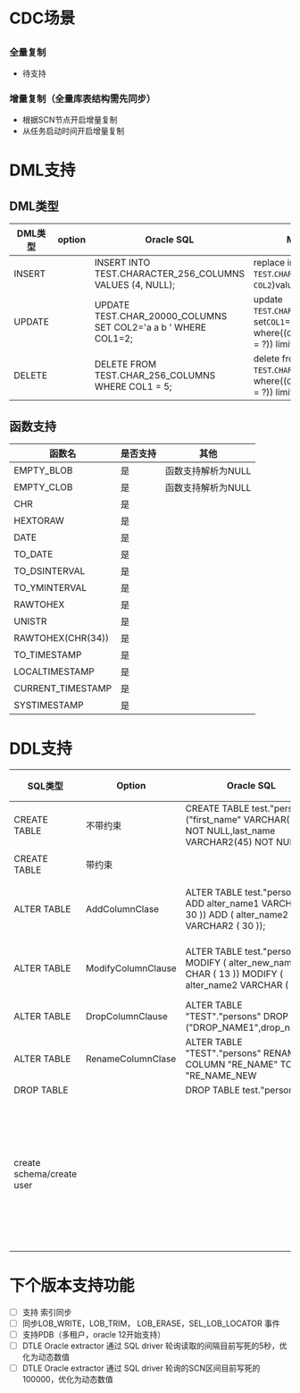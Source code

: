 # CDC场景
##
### 全量复制        
-   待支持
### 增量复制（全量库表结构需先同步）
- 根据SCN节点开启增量复制   
- 从任务启动时间开启增量复制

# DML支持
## DML类型
| DML类型 |option  |Oracle SQL  | MySQL SQL  |其他  |
| --- | --- | --- | --- | --- |
| INSERT |  | INSERT INTO TEST.CHARACTER_256_COLUMNS VALUES (4, NULL); |replace into `TEST`.`CHAR_256_COLUMNS`(`COL1`, `COL2`)values(?, ?) |  args=[0, <nil>] |  |  |
| UPDATE |  | UPDATE TEST.CHAR_20000_COLUMNS SET COL2='a a b ' WHERE COL1=2; | update `TEST`.`CHAR_256_COLUMNS` set`COL1`=?, `COL2`=?where((`COL1` = ?) and (`COL2` = ?)) limit 1|   args=[3, "a a", 3, "a a"] |
| DELETE |  | DELETE  FROM TEST.CHAR_256_COLUMNS WHERE COL1 = 5; | delete from `TEST`.`CHAR_256_COLUMNS` where((`COL1` = ?) and (`COL2` = ?)) limit 1 | args=[5, "ABCDEFGHIJKLMNOPQRSTUVWXYZ     "]|
## 函数支持

| 函数名 | 是否支持 |  其他 |
| --- | --- | --- |
| EMPTY_BLOB | 是 |  函数支持解析为NULL|
| EMPTY_CLOB | 是 |   函数支持解析为NULL|
| CHR | 是 | 
| HEXTORAW | 是 |  |  
| DATE | 是| 
| TO_DATE | 是 |  |  
| TO_DSINTERVAL | 是 | |  |
| TO_YMINTERVAL | 是 | |  
| RAWTOHEX | 是 |  |  
| UNISTR | 是|  |
| RAWTOHEX(CHR(34)) |是 |  | 
| TO_TIMESTAMP | 是 |  | 
| LOCALTIMESTAMP | 是 |  | 
| CURRENT_TIMESTAMP | 是 |  |
| SYSTIMESTAMP | 是 |  | 
# DDL支持

| SQL类型 |Option | Oracle SQL | 转化后MySQL SQL | 语法支持 | 
| --- | --- |--- | --- | --- | 
| CREATE TABLE | 不带约束 | CREATE TABLE test."persons"("first_name" VARCHAR(15) NOT NULL,last_name VARCHAR2(45) NOT NULL); |  CREATE TABLE TEST.persons (first_name VARCHAR(15),LAST_NAME VARCHAR(45)) | 支持 |   
| CREATE TABLE | 带约束 |  | | 暂未支持 |  |  
|  ALTER TABLE | AddColumnClase  | ALTER TABLE test."persons" ADD      alter_name1 VARCHAR2 ( 30 )) ADD (     alter_name2 VARCHAR2 ( 30 )); |ALTER TABLE TEST.persons ADD COLUMN(ALTER_NAME1 VARCHAR(30)),ADD COLUMN(ALTER_NAME2 VARCHAR(30))  | 支持 |  
|  ALTER TABLE| ModifyColumnClause | ALTER TABLE test."persons" MODIFY (     alter_new_name1 CHAR ( 13 )) MODIFY (     alter_name2 VARCHAR ( 66 )) | ALTER TABLE TEST.persons MODIFY COLUMN(ALTER_NEW_NAME1 CHAR(13)),MODIFY COLUMN(ALTER_NAME2 VARCHAR(66)) |支持  |  
|  ALTER TABLE| DropColumnClause | ALTER TABLE "TEST"."persons" DROP ("DROP_NAME1",drop_name2) | ALTER TABLE TEST.persons DROP COLUMN(DROP_NAME1,DROP_NAME2) | 支持  |  |
|  ALTER TABLE| RenameColumnClase |ALTER TABLE "TEST"."persons" RENAME COLUMN "RE_NAME" TO "RE_NAME_NEW  |ALTER TABLE TEST.persons CHANGE COLUMN RE_NAME RE_NAME_NEW  | 当前仅支持8.0语法 |  |  |  |  |  |  
|DROP TABLE || DROP TABLE test."persons| DROP TABLE TEST.persons |  |  |  |  |  |  |  
|create schema/create user | |  |  |  实现为执行create table 前先执行create schema if not exists，保持库同步 [#840](https://github.com/actiontech/dtle/issues/840)| 
 
# 下个版本支持功能
 - [ ] 支持 索引同步
 - [ ] 同步LOB_WRITE，LOB_TRIM， LOB_ERASE，SEL_LOB_LOCATOR 事件
 - [ ] 支持PDB（多租户，oracle 12开始支持）
 - [ ] DTLE Oracle extractor 通过 SQL driver 轮询读取的间隔目前写死的5秒，优化为动态数值
 - [ ] DTLE Oracle extractor 通过 SQL driver 轮询的SCN区间目前写死的100000，优化为动态数值
